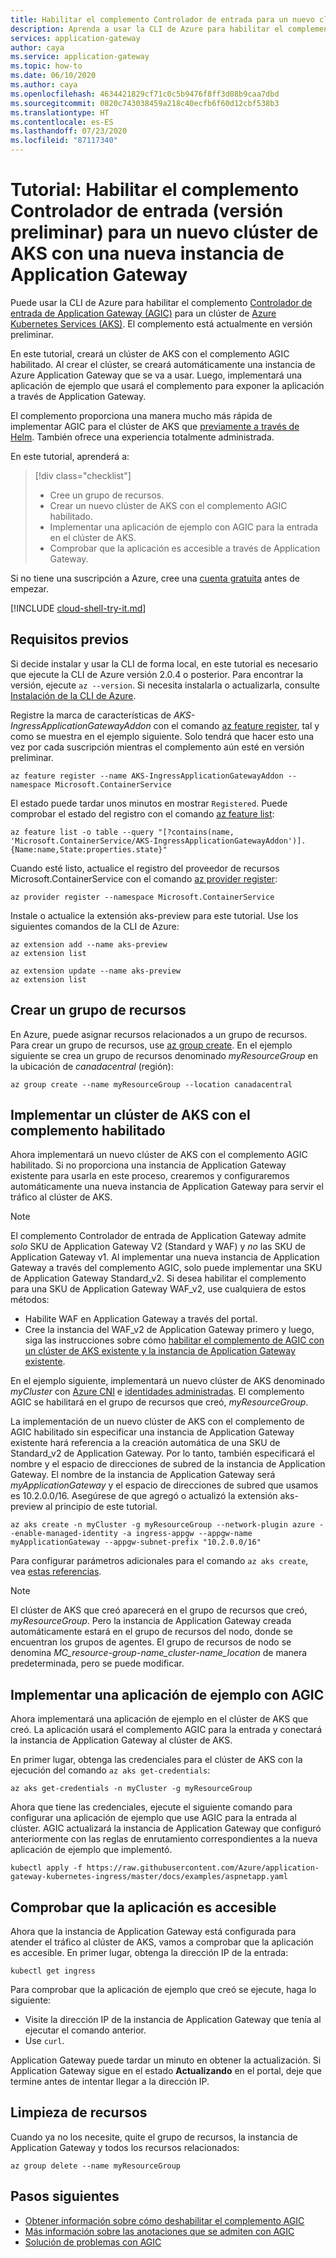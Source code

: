 ```yaml
---
title: Habilitar el complemento Controlador de entrada para un nuevo clúster de AKS con una nueva instancia de Azure Application Gateway
description: Aprenda a usar la CLI de Azure para habilitar el complemento Controlador de entrada para el nuevo clúster de AKS con una nueva instancia de Application Gateway.
services: application-gateway
author: caya
ms.service: application-gateway
ms.topic: how-to
ms.date: 06/10/2020
ms.author: caya
ms.openlocfilehash: 4634421829cf71c0c5b9476f8ff3d08b9caa7dbd
ms.sourcegitcommit: 0820c743038459a218c40ecfb6f60d12cbf538b3
ms.translationtype: HT
ms.contentlocale: es-ES
ms.lasthandoff: 07/23/2020
ms.locfileid: "87117340"
---
```

# <a name="tutorial-enable-the-ingress-controller-add-on-preview-for-a-new-aks-cluster-with-a-new-application-gateway-instance"></a>Tutorial: Habilitar el complemento Controlador de entrada (versión preliminar) para un nuevo clúster de AKS con una nueva instancia de Application Gateway

Puede usar la CLI de Azure para habilitar el complemento [Controlador de entrada de Application Gateway (AGIC)](ingress-controller-overview.md) para un clúster de [Azure Kubernetes Services (AKS)](https://azure.microsoft.com/services/kubernetes-service/). El complemento está actualmente en versión preliminar.

En este tutorial, creará un clúster de AKS con el complemento AGIC habilitado. Al crear el clúster, se creará automáticamente una instancia de Azure Application Gateway que se va a usar. Luego, implementará una aplicación de ejemplo que usará el complemento para exponer la aplicación a través de Application Gateway. 

El complemento proporciona una manera mucho más rápida de implementar AGIC para el clúster de AKS que [previamente a través de Helm](ingress-controller-overview.md#difference-between-helm-deployment-and-aks-add-on). También ofrece una experiencia totalmente administrada.    

En este tutorial, aprenderá a:

> [!div class="checklist"]
> * Cree un grupo de recursos. 
> * Crear un nuevo clúster de AKS con el complemento AGIC habilitado. 
> * Implementar una aplicación de ejemplo con AGIC para la entrada en el clúster de AKS.
> * Comprobar que la aplicación es accesible a través de Application Gateway.

Si no tiene una suscripción a Azure, cree una [cuenta gratuita](https://azure.microsoft.com/free/?WT.mc_id=A261C142F) antes de empezar.

[!INCLUDE [cloud-shell-try-it.md](../../includes/cloud-shell-try-it.md)]

## <a name="prerequisites"></a>Requisitos previos

Si decide instalar y usar la CLI de forma local, en este tutorial es necesario que ejecute la CLI de Azure versión 2.0.4 o posterior. Para encontrar la versión, ejecute `az --version`. Si necesita instalarla o actualizarla, consulte [Instalación de la CLI de Azure](/cli/azure/install-azure-cli).

Registre la marca de características de *AKS-IngressApplicationGatewayAddon* con el comando [az feature register](https://docs.microsoft.com/cli/azure/feature#az-feature-register), tal y como se muestra en el ejemplo siguiente. Solo tendrá que hacer esto una vez por cada suscripción mientras el complemento aún esté en versión preliminar.
```azurecli-interactive
az feature register --name AKS-IngressApplicationGatewayAddon --namespace Microsoft.ContainerService
```

El estado puede tardar unos minutos en mostrar `Registered`. Puede comprobar el estado del registro con el comando [az feature list](https://docs.microsoft.com/cli/azure/feature#az-feature-register):
```azurecli-interactive
az feature list -o table --query "[?contains(name, 'Microsoft.ContainerService/AKS-IngressApplicationGatewayAddon')].{Name:name,State:properties.state}"
```

Cuando esté listo, actualice el registro del proveedor de recursos Microsoft.ContainerService con el comando [az provider register](https://docs.microsoft.com/cli/azure/provider#az-provider-register):
```azurecli-interactive
az provider register --namespace Microsoft.ContainerService
```

Instale o actualice la extensión aks-preview para este tutorial. Use los siguientes comandos de la CLI de Azure:
```azurecli-interactive
az extension add --name aks-preview
az extension list
```
```azurecli-interactive
az extension update --name aks-preview
az extension list
```

## <a name="create-a-resource-group"></a>Crear un grupo de recursos

En Azure, puede asignar recursos relacionados a un grupo de recursos. Para crear un grupo de recursos, use [az group create](/cli/azure/group#az-group-create). En el ejemplo siguiente se crea un grupo de recursos denominado *myResourceGroup* en la ubicación de *canadacentral* (región): 

```azurecli-interactive
az group create --name myResourceGroup --location canadacentral
```

## <a name="deploy-an-aks-cluster-with-the-add-on-enabled"></a>Implementar un clúster de AKS con el complemento habilitado

Ahora implementará un nuevo clúster de AKS con el complemento AGIC habilitado. Si no proporciona una instancia de Application Gateway existente para usarla en este proceso, crearemos y configuraremos automáticamente una nueva instancia de Application Gateway para servir el tráfico al clúster de AKS.  

> [!NOTE]
> El complemento Controlador de entrada de Application Gateway admite *solo* SKU de Application Gateway V2 (Standard y WAF) y *no* las SKU de Application Gateway v1. Al implementar una nueva instancia de Application Gateway a través del complemento AGIC, solo puede implementar una SKU de Application Gateway Standard_v2. Si desea habilitar el complemento para una SKU de Application Gateway WAF_v2, use cualquiera de estos métodos:
>
> - Habilite WAF en Application Gateway a través del portal. 
> - Cree la instancia del WAF_v2 de Application Gateway primero y luego, siga las instrucciones sobre cómo [habilitar el complemento de AGIC con un clúster de AKS existente y la instancia de Application Gateway existente](tutorial-ingress-controller-add-on-existing.md). 

En el ejemplo siguiente, implementará un nuevo clúster de AKS denominado *myCluster* con [Azure CNI](https://docs.microsoft.com/azure/aks/concepts-network#azure-cni-advanced-networking) e [identidades administradas](https://docs.microsoft.com/azure/aks/use-managed-identity). El complemento AGIC se habilitará en el grupo de recursos que creó, *myResourceGroup*. 

La implementación de un nuevo clúster de AKS con el complemento de AGIC habilitado sin especificar una instancia de Application Gateway existente hará referencia a la creación automática de una SKU de Standard_v2 de Application Gateway. Por lo tanto, también especificará el nombre y el espacio de direcciones de subred de la instancia de Application Gateway. El nombre de la instancia de Application Gateway será *myApplicationGateway* y el espacio de direcciones de subred que usamos es 10.2.0.0/16. Asegúrese de que agregó o actualizó la extensión aks-preview al principio de este tutorial. 

```azurecli-interactive
az aks create -n myCluster -g myResourceGroup --network-plugin azure --enable-managed-identity -a ingress-appgw --appgw-name myApplicationGateway --appgw-subnet-prefix "10.2.0.0/16" 
```

Para configurar parámetros adicionales para el comando `az aks create`, vea [estas referencias](https://docs.microsoft.com/cli/azure/aks?view=azure-cli-latest#az-aks-create). 

> [!NOTE]
> El clúster de AKS que creó aparecerá en el grupo de recursos que creó, *myResourceGroup*. Pero la instancia de Application Gateway creada automáticamente estará en el grupo de recursos del nodo, donde se encuentran los grupos de agentes. El grupo de recursos de nodo se denomina *MC_resource-group-name_cluster-name_location* de manera predeterminada, pero se puede modificar. 

## <a name="deploy-a-sample-application-by-using-agic"></a>Implementar una aplicación de ejemplo con AGIC

Ahora implementará una aplicación de ejemplo en el clúster de AKS que creó. La aplicación usará el complemento AGIC para la entrada y conectará la instancia de Application Gateway al clúster de AKS. 

En primer lugar, obtenga las credenciales para el clúster de AKS con la ejecución del comando `az aks get-credentials`: 

```azurecli-interactive
az aks get-credentials -n myCluster -g myResourceGroup
```

Ahora que tiene las credenciales, ejecute el siguiente comando para configurar una aplicación de ejemplo que use AGIC para la entrada al clúster. AGIC actualizará la instancia de Application Gateway que configuró anteriormente con las reglas de enrutamiento correspondientes a la nueva aplicación de ejemplo que implementó.  

```azurecli-interactive
kubectl apply -f https://raw.githubusercontent.com/Azure/application-gateway-kubernetes-ingress/master/docs/examples/aspnetapp.yaml 
```

## <a name="check-that-the-application-is-reachable"></a>Comprobar que la aplicación es accesible

Ahora que la instancia de Application Gateway está configurada para atender el tráfico al clúster de AKS, vamos a comprobar que la aplicación es accesible. En primer lugar, obtenga la dirección IP de la entrada: 

```azurecli-interactive
kubectl get ingress
```

Para comprobar que la aplicación de ejemplo que creó se ejecute, haga lo siguiente:

- Visite la dirección IP de la instancia de Application Gateway que tenía al ejecutar el comando anterior.
- Use `curl`. 

Application Gateway puede tardar un minuto en obtener la actualización. Si Application Gateway sigue en el estado **Actualizando** en el portal, deje que termine antes de intentar llegar a la dirección IP. 

## <a name="clean-up-resources"></a>Limpieza de recursos

Cuando ya no los necesite, quite el grupo de recursos, la instancia de Application Gateway y todos los recursos relacionados:

```azurecli-interactive
az group delete --name myResourceGroup
```

## <a name="next-steps"></a>Pasos siguientes
* [Obtener información sobre cómo deshabilitar el complemento AGIC](./ingress-controller-disable-addon.md)
* [Más información sobre las anotaciones que se admiten con AGIC](./ingress-controller-annotations.md)
* [Solución de problemas con AGIC](./ingress-controller-troubleshoot.md)

